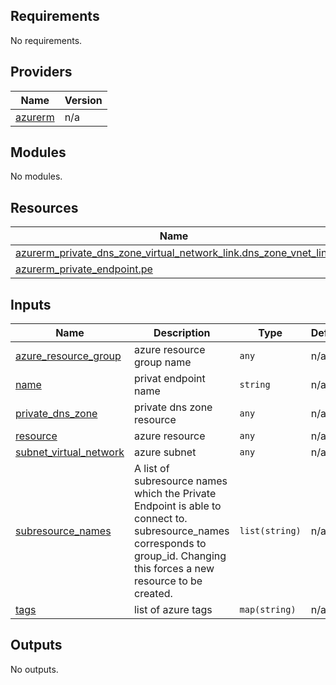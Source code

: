 <!-- BEGIN_TF_DOCS -->
## Requirements

No requirements.

## Providers

| Name | Version |
|------|---------|
| <a name="provider_azurerm"></a> [azurerm](#provider\_azurerm) | n/a |

## Modules

No modules.

## Resources

| Name | Type |
|------|------|
| [azurerm_private_dns_zone_virtual_network_link.dns_zone_vnet_link](https://registry.terraform.io/providers/hashicorp/azurerm/latest/docs/resources/private_dns_zone_virtual_network_link) | resource |
| [azurerm_private_endpoint.pe](https://registry.terraform.io/providers/hashicorp/azurerm/latest/docs/resources/private_endpoint) | resource |

## Inputs

| Name | Description | Type | Default | Required |
|------|-------------|------|---------|:--------:|
| <a name="input_azure_resource_group"></a> [azure\_resource\_group](#input\_azure\_resource\_group) | azure resource group name | `any` | n/a | yes |
| <a name="input_name"></a> [name](#input\_name) | privat endpoint name | `string` | n/a | yes |
| <a name="input_private_dns_zone"></a> [private\_dns\_zone](#input\_private\_dns\_zone) | private dns zone resource | `any` | n/a | yes |
| <a name="input_resource"></a> [resource](#input\_resource) | azure resource | `any` | n/a | yes |
| <a name="input_subnet_virtual_network"></a> [subnet\_virtual\_network](#input\_subnet\_virtual\_network) | azure subnet | `any` | n/a | yes |
| <a name="input_subresource_names"></a> [subresource\_names](#input\_subresource\_names) | A list of subresource names which the Private Endpoint is able to connect to. subresource\_names corresponds to group\_id. Changing this forces a new resource to be created. | `list(string)` | n/a | yes |
| <a name="input_tags"></a> [tags](#input\_tags) | list of azure tags | `map(string)` | n/a | yes |

## Outputs

No outputs.
<!-- END_TF_DOCS -->